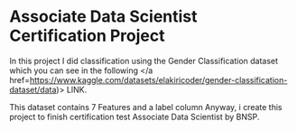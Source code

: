 # Associate Data Scientist Certification Project
In this project I did classification using the Gender Classification dataset which you can see in the following </a href=https://www.kaggle.com/datasets/elakiricoder/gender-classification-dataset/data)> LINK. 


This dataset contains 7 Features and a label column 
Anyway, i create this project to finish certification test Associate Data Scientist by BNSP. 
